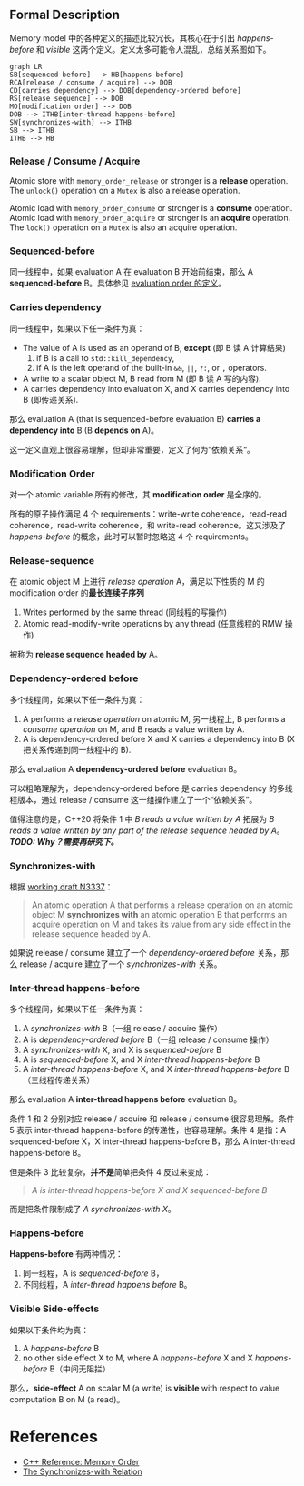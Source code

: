 ## Formal Description

Memory model 中的各种定义的描述比较冗长，其核心在于引出 *happens-before* 和 *visible* 这两个定义。定义太多可能令人混乱，总结关系图如下。

```mermaid
graph LR
SB[sequenced-before] --> HB[happens-before]
RCA[release / consume / acquire] --> DOB
CD[carries dependency] --> DOB[dependency-ordered before]
RS[release sequence] --> DOB
MO[modification order] --> DOB
DOB --> ITHB[inter-thread happens-before]
SW[synchronizes-with] --> ITHB
SB --> ITHB
ITHB --> HB
```

### Release / Consume / Acquire

Atomic store with `memory_order_release` or stronger is a **release** operation. The `unlock()` operation on a `Mutex` is also a release operation.

Atomic load with `memory_order_consume` or stronger is a **consume** operation. Atomic load with `memory_order_acquire` or stronger is an **acquire** operation. The `lock()` operation on a `Mutex` is also an acquire operation.

### Sequenced-before

同一线程中，如果 evaluation A 在 evaluation B 开始前结束，那么 A **sequenced-before** B。具体参见 [evaluation order 的定义](https://en.cppreference.com/w/cpp/language/eval_order)。

### Carries dependency

同一线程中，如果以下任一条件为真：

- The value of A is used as an operand of B, **except** (即 B 读 A 计算结果)
  1. if B is a call to `std::kill_dependency`,
  2. if A is the left operand of the built-in `&&`, `||`, `?:`, or `,` operators.
- A write to a scalar object M, B read from M (即 B 读 A 写的内容).
- A carries dependency into evaluation X, and X carries dependency into B (即传递关系).

那么 evaluation A (that is sequenced-before evaluation B) **carries a dependency into** B (B **depends on** A)。

这一定义直观上很容易理解，但却非常重要，定义了何为”依赖关系“。

### Modification Order

对一个 atomic variable 所有的修改，其 **modification order** 是全序的。

所有的原子操作满足 4 个 requirements：write-write coherence，read-read coherence，read-write coherence，和 write-read coherence。这又涉及了 *happens-before* 的概念，此时可以暂时忽略这 4 个 requirements。

### Release-sequence

在 atomic object M 上进行 *release operation* A，满足以下性质的 M 的 modification order 的**最长连续子序列**

1. Writes performed by the same thread (同线程的写操作)
2. Atomic read-modify-write operations by any thread (任意线程的 RMW 操作)

被称为 **release sequence headed by** A。

### Dependency-ordered before

多个线程间，如果以下任一条件为真：

1. A performs a *release operation* on atomic M, 另一线程上, B performs a *consume operation* on M, and B reads a value written by A.
2. A is dependency-ordered before X and X carries a dependency into B (X 把关系传递到同一线程中的 B).

那么 evaluation A **dependency-ordered before** evaluation B。

可以粗略理解为，dependency-ordered before 是 carries dependency 的多线程版本，通过 release / consume 这一组操作建立了一个“依赖关系”。

值得注意的是，C++20 将条件 1 中 *B reads a value written by A* 拓展为 *B reads a value written by any part of the release sequence headed by A*。***TODO: Why？需要再研究下。***

### Synchronizes-with

根据 [working draft N3337](http://www.open-std.org/jtc1/sc22/wg21/docs/papers/2012/n3337.pdf)：

> An atomic operation A that performs a release operation on an atomic object M **synchronizes with** an atomic operation B that performs an acquire operation on M and takes its value from any side effect in the release sequence headed by A.

如果说 release / consume 建立了一个 *dependency-ordered before* 关系，那么 release / acquire 建立了一个 *synchronizes-with* 关系。

### Inter-thread happens-before

多个线程间，如果以下任一条件为真：

1. A *synchronizes-with* B（一组 release / acquire 操作）
2. A is *dependency-ordered before* B（一组 release / consume 操作）
3. A *synchronizes-with* X, and X is *sequenced-before* B
4. A is *sequenced-before* X, and X *inter-thread happens-before* B
5. A *inter-thread happens-before* X, and X *inter-thread happens-before* B（三线程传递关系）

那么 evaluation A **inter-thread happens before** evaluation B。

条件 1 和 2 分别对应 release / acquire 和 release / consume 很容易理解。条件 5 表示 inter-thread happens-before 的传递性，也容易理解。条件 4 是指：A sequenced-before X，X inter-thread happens-before B，那么 A inter-thread happens-before B。

但是条件 3 比较复杂，**并不是**简单把条件 4 反过来变成：

>  *A is inter-thread happens-before X and X sequenced-before B*

而是把条件限制成了 *A synchronizes-with X*。

### Happens-before

**Happens-before** 有两种情况：

1. 同一线程，A is *sequenced-before* B，
2. 不同线程，A *inter-thread happens before* B。

### Visible Side-effects

如果以下条件均为真：

1. A *happens-before* B
2. no other side effect X to M, where A *happens-before* X and X *happens-before* B（中间无阻拦）

那么，**side-effect** A on scalar M (a write) is **visible** with respect to value computation B on M (a read)。

# References

- [C++ Reference: Memory Order](https://en.cppreference.com/w/cpp/atomic/memory_order)
- [The Synchronizes-with Relation](https://preshing.com/20130823/the-synchronizes-with-relation/)

